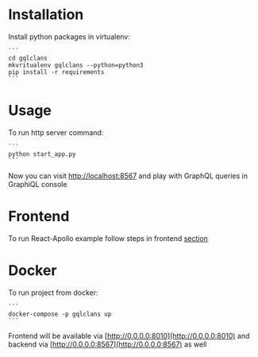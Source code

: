 # Installation

Install python packages in virtualenv:

    ```
    cd gqlclans
    mkvritualenv gqlclans --python=python3
    pip install -r requirements
    ```


# Usage

To run http server command:

    ```
    python start_app.py
    ```

Now you can visit [http://localhost:8567](http://localhost:8567) and play with GraphQL queries in GraphiQL console


# Frontend

To run React-Apollo example follow steps in frontend [section](./frontend/README.md)

# Docker

To run project from docker:

    ```
    docker-compose -p gqlclans up
    ```

Frontend will be available via [http://0.0.0.0:8010](http://0.0.0.0:8010)
and backend via [http://0.0.0.0:8567](http://0.0.0.0:8567) as well

